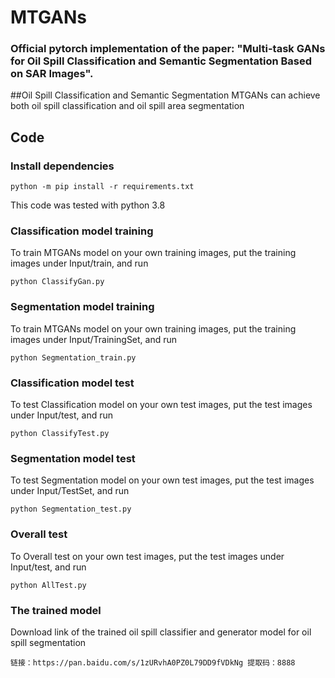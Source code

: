 # MTGANs

### Official pytorch implementation of the paper: "Multi-task GANs for Oil Spill Classification and Semantic Segmentation Based on SAR Images". 


##Oil Spill Classification and Semantic Segmentation
MTGANs can achieve both oil spill classification and oil spill area segmentation




## Code

### Install dependencies

```
python -m pip install -r requirements.txt
```

This code was tested with python 3.8 


###  Classification model training
To train MTGANs model on your own training images, put the training images under Input/train, and run

```
python ClassifyGan.py
```
###  Segmentation model training
To train MTGANs model on your own training images, put the training images under Input/TrainingSet, and run

```
python Segmentation_train.py
```
### Classification model test
To test Classification model on your own test images, put the test images under Input/test, and run

```
python ClassifyTest.py
```
### Segmentation model test
To test Segmentation model on your own test images, put the test images under Input/TestSet, and run

```
python Segmentation_test.py
```


### Overall test
To Overall test on your own test images, put the test images under  Input/test, and run

```
python AllTest.py
```

### The trained model
Download link of the trained oil spill classifier and generator model for oil spill segmentation

```
链接：https://pan.baidu.com/s/1zURvhA0PZ0L79DD9fVDkNg 提取码：8888

```
